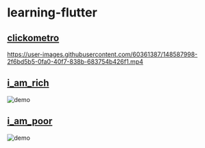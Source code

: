 # learning-flutter

## [clickometro](./clickometro)

https://user-images.githubusercontent.com/60361387/148587998-2f6bd5b5-0fa0-40f7-838b-683754b426f1.mp4

## [i_am_rich](./i_am_rich)

![demo](https://i.ibb.co/k8QQmGC/image.png)

## [i_am_poor](./i_am_poor)

![demo](https://i.ibb.co/pdqRmJP/i-am-poor-demo.png)
